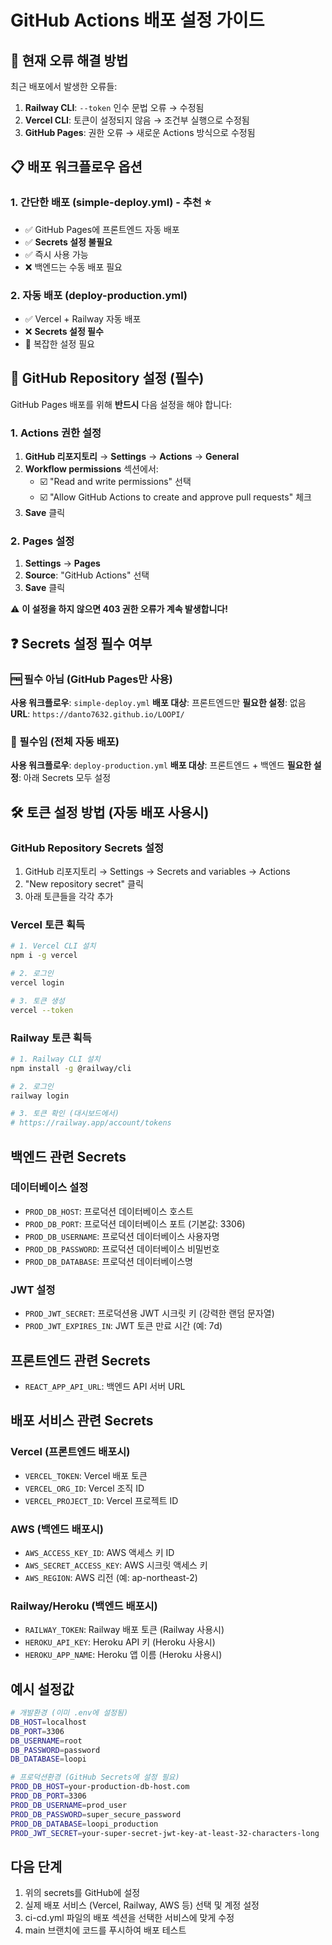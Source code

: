 # GitHub Actions 배포 설정 가이드

## 🚨 현재 오류 해결 방법

최근 배포에서 발생한 오류들:
1. **Railway CLI**: `--token` 인수 문법 오류 → 수정됨
2. **Vercel CLI**: 토큰이 설정되지 않음 → 조건부 실행으로 수정됨
3. **GitHub Pages**: 권한 오류 → 새로운 Actions 방식으로 수정됨

## 📋 배포 워크플로우 옵션

### 1. 간단한 배포 (simple-deploy.yml) - 추천 ⭐
- ✅ GitHub Pages에 프론트엔드 자동 배포
- ✅ **Secrets 설정 불필요**
- ✅ 즉시 사용 가능
- ❌ 백엔드는 수동 배포 필요

### 2. 자동 배포 (deploy-production.yml)
- ✅ Vercel + Railway 자동 배포
- ❌ **Secrets 설정 필수**
- 🔧 복잡한 설정 필요

## 🔧 GitHub Repository 설정 (필수)

GitHub Pages 배포를 위해 **반드시** 다음 설정을 해야 합니다:

### 1. Actions 권한 설정
1. **GitHub 리포지토리** → **Settings** → **Actions** → **General**
2. **Workflow permissions** 섹션에서:
   - ☑️ "Read and write permissions" 선택
   - ☑️ "Allow GitHub Actions to create and approve pull requests" 체크
3. **Save** 클릭

### 2. Pages 설정
1. **Settings** → **Pages**
2. **Source**: "GitHub Actions" 선택
3. **Save** 클릭

⚠️ **이 설정을 하지 않으면 403 권한 오류가 계속 발생합니다!**

## ❓ Secrets 설정 필수 여부

### 🆓 필수 아님 (GitHub Pages만 사용)
**사용 워크플로우**: `simple-deploy.yml`
**배포 대상**: 프론트엔드만
**필요한 설정**: 없음
**URL**: `https://danto7632.github.io/LOOPI/`

### 🔐 필수임 (전체 자동 배포)
**사용 워크플로우**: `deploy-production.yml`
**배포 대상**: 프론트엔드 + 백엔드
**필요한 설정**: 아래 Secrets 모두 설정

## 🛠️ 토큰 설정 방법 (자동 배포 사용시)

### GitHub Repository Secrets 설정
1. GitHub 리포지토리 → Settings → Secrets and variables → Actions
2. "New repository secret" 클릭
3. 아래 토큰들을 각각 추가

### Vercel 토큰 획득
```bash
# 1. Vercel CLI 설치
npm i -g vercel

# 2. 로그인
vercel login

# 3. 토큰 생성
vercel --token
```

### Railway 토큰 획득
```bash
# 1. Railway CLI 설치
npm install -g @railway/cli

# 2. 로그인
railway login

# 3. 토큰 확인 (대시보드에서)
# https://railway.app/account/tokens
```

## 백엔드 관련 Secrets

### 데이터베이스 설정
- `PROD_DB_HOST`: 프로덕션 데이터베이스 호스트
- `PROD_DB_PORT`: 프로덕션 데이터베이스 포트 (기본값: 3306)
- `PROD_DB_USERNAME`: 프로덕션 데이터베이스 사용자명
- `PROD_DB_PASSWORD`: 프로덕션 데이터베이스 비밀번호
- `PROD_DB_DATABASE`: 프로덕션 데이터베이스명

### JWT 설정
- `PROD_JWT_SECRET`: 프로덕션용 JWT 시크릿 키 (강력한 랜덤 문자열)
- `PROD_JWT_EXPIRES_IN`: JWT 토큰 만료 시간 (예: 7d)

## 프론트엔드 관련 Secrets
- `REACT_APP_API_URL`: 백엔드 API 서버 URL

## 배포 서비스 관련 Secrets

### Vercel (프론트엔드 배포시)
- `VERCEL_TOKEN`: Vercel 배포 토큰
- `VERCEL_ORG_ID`: Vercel 조직 ID
- `VERCEL_PROJECT_ID`: Vercel 프로젝트 ID

### AWS (백엔드 배포시)
- `AWS_ACCESS_KEY_ID`: AWS 액세스 키 ID
- `AWS_SECRET_ACCESS_KEY`: AWS 시크릿 액세스 키
- `AWS_REGION`: AWS 리전 (예: ap-northeast-2)

### Railway/Heroku (백엔드 배포시)
- `RAILWAY_TOKEN`: Railway 배포 토큰 (Railway 사용시)
- `HEROKU_API_KEY`: Heroku API 키 (Heroku 사용시)
- `HEROKU_APP_NAME`: Heroku 앱 이름 (Heroku 사용시)

## 예시 설정값

```bash
# 개발환경 (이미 .env에 설정됨)
DB_HOST=localhost
DB_PORT=3306
DB_USERNAME=root
DB_PASSWORD=password
DB_DATABASE=loopi

# 프로덕션환경 (GitHub Secrets에 설정 필요)
PROD_DB_HOST=your-production-db-host.com
PROD_DB_PORT=3306
PROD_DB_USERNAME=prod_user
PROD_DB_PASSWORD=super_secure_password
PROD_DB_DATABASE=loopi_production
PROD_JWT_SECRET=your-super-secret-jwt-key-at-least-32-characters-long
```

## 다음 단계
1. 위의 secrets를 GitHub에 설정
2. 실제 배포 서비스 (Vercel, Railway, AWS 등) 선택 및 계정 설정
3. ci-cd.yml 파일의 배포 섹션을 선택한 서비스에 맞게 수정
4. main 브랜치에 코드를 푸시하여 배포 테스트